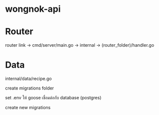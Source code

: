 # wongnok-api

# Router
router link -> cmd/server/main.go -> internal -> (router_folder)/handler.go

# Data
internal/data/recipe.go

create migrations folder

set .env ให้ goose เชื่อมต่อกับ database (postgres)

create new migrations